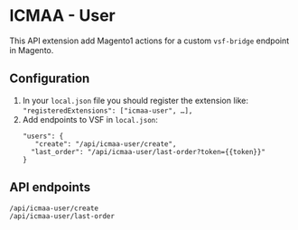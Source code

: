# ICMAA - User

This API extension add Magento1 actions for a custom `vsf-bridge` endpoint in Magento.

## Configuration

1. In your `local.json` file you should register the extension like:
   `"registeredExtensions": ["icmaa-user", …],`
2. Add endpoints to VSF in `local.json`:
   ```
   "users": {
      "create": "/api/icmaa-user/create",
     "last_order": "/api/icmaa-user/last-order?token={{token}}"
   }
   ```

## API endpoints
```
/api/icmaa-user/create
/api/icmaa-user/last-order
```
